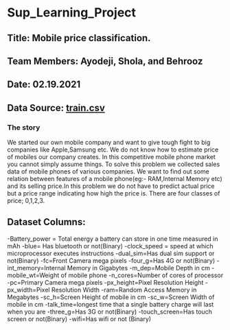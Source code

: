 # Sup_Learning_Project

## Title: Mobile price classification.   

## Team Members: Ayodeji, Shola, and Behrooz

## Date: 02.19.2021

## Data Source: [train.csv](https://www.kaggle.com/iabhishekofficial/mobile-price-classification)

### The story

We started our own mobile company and want to give tough fight to big companies like Apple,Samsung etc. We do not know how to estimate price of mobiles our company creates. In this competitive mobile phone market you cannot simply assume things. To solve this problem we collected sales data of mobile phones of various companies. We want to find out some relation between features of a mobile phone(eg:- RAM,Internal Memory etc) and its selling price.In this problem we do not have to predict actual price but a price range indicating how high the price is. There are four classes of price; 0,1,2,3.


## Dataset Columns:
-Battery_power = Total energy a battery can store in one time measured in mAh
-blue= Has bluetooth or not(Binary)
-clock_speed = speed at which microprocessor executes instructions
-dual_sim=Has dual sim support or not(Binary)
-fc=Front Camera mega pixels
-four_g=Has 4G or not(Binary)
-int_memory=Internal Memory in Gigabytes
-m_dep=Mobile Depth in cm
-mobile_wt=Weight of mobile phone
-n_cores=Number of cores of processor
-pc=Primary Camera mega pixels
-px_height=Pixel Resolution Height
-px_width=Pixel Resolution Width
-ram=Random Access Memory in Megabytes
-sc_h=Screen Height of mobile in cm
-sc_w=Screen Width of mobile in cm
-talk_time=longest time that a single battery charge will last when you are
-three_g=Has 3G or not(Binary)
-touch_screen=Has touch screen or not(Binary)
-wifi=Has wifi or not (Binary)
